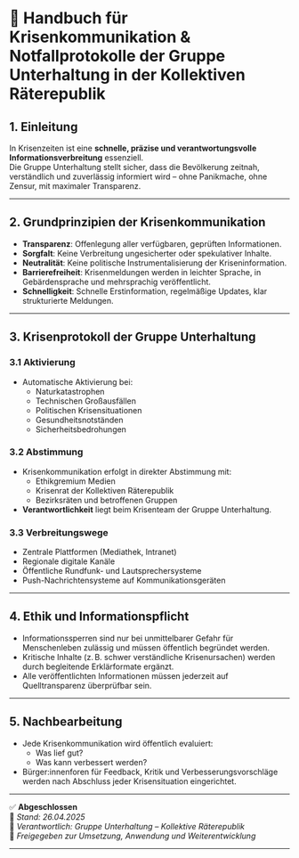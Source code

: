 <!--
Autor: Fabio Weidner
Version: 1.0
Sektion: Unterhaltung
Veröffentlichung: April 2025
-->

# 🚨 Handbuch für Krisenkommunikation & Notfallprotokolle der Gruppe Unterhaltung in der Kollektiven Räterepublik

## 1. Einleitung

In Krisenzeiten ist eine **schnelle, präzise und verantwortungsvolle Informationsverbreitung** essenziell.  
Die Gruppe Unterhaltung stellt sicher, dass die Bevölkerung zeitnah, verständlich und zuverlässig informiert wird – ohne Panikmache, ohne Zensur, mit maximaler Transparenz.

---

## 2. Grundprinzipien der Krisenkommunikation

- **Transparenz**: Offenlegung aller verfügbaren, geprüften Informationen.
- **Sorgfalt**: Keine Verbreitung ungesicherter oder spekulativer Inhalte.
- **Neutralität**: Keine politische Instrumentalisierung der Kriseninformation.
- **Barrierefreiheit**: Krisenmeldungen werden in leichter Sprache, in Gebärdensprache und mehrsprachig veröffentlicht.
- **Schnelligkeit**: Schnelle Erstinformation, regelmäßige Updates, klar strukturierte Meldungen.

---

## 3. Krisenprotokoll der Gruppe Unterhaltung

### 3.1 Aktivierung

- Automatische Aktivierung bei:
  - Naturkatastrophen
  - Technischen Großausfällen
  - Politischen Krisensituationen
  - Gesundheitsnotständen
  - Sicherheitsbedrohungen

### 3.2 Abstimmung

- Krisenkommunikation erfolgt in direkter Abstimmung mit:
  - Ethikgremium Medien
  - Krisenrat der Kollektiven Räterepublik
  - Bezirksräten und betroffenen Gruppen
- **Verantwortlichkeit** liegt beim Krisenteam der Gruppe Unterhaltung.

### 3.3 Verbreitungswege

- Zentrale Plattformen (Mediathek, Intranet)
- Regionale digitale Kanäle
- Öffentliche Rundfunk- und Lautsprechersysteme
- Push-Nachrichtensysteme auf Kommunikationsgeräten

---

## 4. Ethik und Informationspflicht

- Informationssperren sind nur bei unmittelbarer Gefahr für Menschenleben zulässig und müssen öffentlich begründet werden.
- Kritische Inhalte (z. B. schwer verständliche Krisenursachen) werden durch begleitende Erklärformate ergänzt.
- Alle veröffentlichten Informationen müssen jederzeit auf Quelltransparenz überprüfbar sein.

---

## 5. Nachbearbeitung

- Jede Krisenkommunikation wird öffentlich evaluiert:
  - Was lief gut?
  - Was kann verbessert werden?
- Bürger:innenforen für Feedback, Kritik und Verbesserungsvorschläge werden nach Abschluss jeder Krisensituation eingerichtet.

---

✅ **Abgeschlossen**  
📅 *Stand: 26.04.2025*  
🏩 *Verantwortlich: Gruppe Unterhaltung – Kollektive Räterepublik*  
🔐 *Freigegeben zur Umsetzung, Anwendung und Weiterentwicklung*

---

